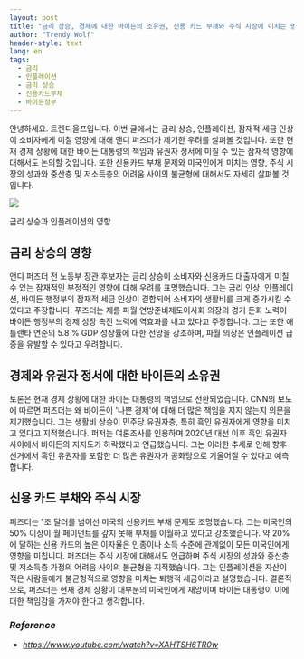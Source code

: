 ```yaml
---
layout: post
title: "금리 상승, 경제에 대한 바이든의 소유권, 신용 카드 부채와 주식 시장에 미치는 영향."
author: "Trendy Wolf"
header-style: text
lang: en
tags:
  - 금리
  - 인플레이션
  - 금리 상승
  - 신용카드부채
  - 바이든정부
---
```


안녕하세요. 트렌디울프입니다. 이번 글에서는 금리 상승, 인플레이션, 잠재적 세금 인상이 소비자에게 미칠 영향에 대해 앤디 퍼즈더가 제기한 우려를 살펴볼 것입니다. 또한 현재 경제 상황에 대한 바이든 대통령의 책임과 유권자 정서에 미칠 수 있는 잠재적 영향에 대해서도 논의할 것입니다. 또한 신용카드 부채 문제와 미국인에게 미치는 영향, 주식 시장의 성과와 중산층 및 저소득층의 어려움 사이의 불균형에 대해서도 자세히 살펴볼 것입니다.

<img
    src="https://i.ytimg.com/vi/XAHTSH6TR0w/hqdefault.jpg"
/>




금리 상승과 인플레이션의 영향 

## 금리 상승의 영향

앤디 퍼즈더 전 노동부 장관 후보자는 금리 상승이 소비자와 신용카드 대출자에게 미칠 수 있는 잠재적인 부정적인 영향에 대해 우려를 표명했습니다. 그는 금리 인상, 인플레이션, 바이든 행정부의 잠재적 세금 인상이 결합되어 소비자의 생활비를 크게 증가시킬 수 있다고 주장합니다. 푸즈더는 제롬 파월 연방준비제도이사회 의장의 경기 둔화 노력이 바이든 행정부의 경제 성장 촉진 노력에 역효과를 내고 있다고 주장합니다. 그는 또한 애틀랜타 연준의 5.8 % GDP 성장률에 대한 전망을 강조하며, 파월 의장은 인플레이션 급증을 유발할 수 있다고 우려합니다.









## 경제와 유권자 정서에 대한 바이든의 소유권

토론은 현재 경제 상황에 대한 바이든 대통령의 책임으로 전환되었습니다. CNN의 보도에 따르면 퍼즈더는 왜 바이든이 '나쁜 경제'에 대해 더 많은 책임을 지지 않는지 의문을 제기했습니다. 그는 생활비 상승이 민주당 유권자층, 특히 흑인 유권자에게 영향을 미치고 있다고 지적했습니다. 퍼저는 여론조사를 인용하며 2020년 대선 이후 흑인 유권자 사이에서 바이든의 지지도가 하락했다고 언급했습니다. 그는 이러한 추세로 인해 향후 선거에서 흑인 유권자를 포함한 더 많은 유권자가 공화당으로 기울어질 수 있다고 예측합니다.









## 신용 카드 부채와 주식 시장

퍼즈더는 1조 달러를 넘어선 미국의 신용카드 부채 문제도 조명했습니다. 그는 미국인의 50% 이상이 월 페이먼트를 갚지 못해 부채를 이월하고 있다고 강조했습니다. 약 20%에 달하는 신용 카드의 높은 이자율은 인종이나 소득 수준에 관계없이 모든 미국인에게 영향을 미칩니다. 퍼즈더는 주식 시장에 대해서도 언급하며 주식 시장의 성과와 중산층 및 저소득층 가정의 어려움 사이의 불균형을 지적했습니다. 그는 인플레이션을 자산이 적은 사람들에게 불균형적으로 영향을 미치는 퇴행적 세금이라고 설명했습니다. 결론적으로, 퍼즈더는 현재 경제 상황이 대부분의 미국인에게 재앙이며 바이든 대통령이 이에 대한 책임감을 가져야 한다고 생각합니다.


### _Reference_
- _https://www.youtube.com/watch?v=XAHTSH6TR0w_

